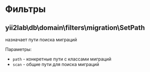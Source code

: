 Фильтры
===

## yii2lab\db\domain\filters\migration\SetPath

назначает пути поиска миграций

Параметры:

* `path` - конкретные пути с классами миграций
* `scan` - общие пути для поиска миграций
